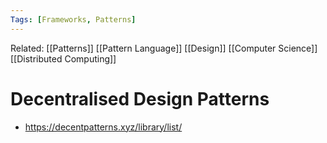 ```yaml
---
Tags: [Frameworks, Patterns]
---
```

Related: [[Patterns]] [[Pattern Language]] [[Design]] [[Computer Science]] [[Distributed Computing]]

# Decentralised Design Patterns
- https://decentpatterns.xyz/library/list/
